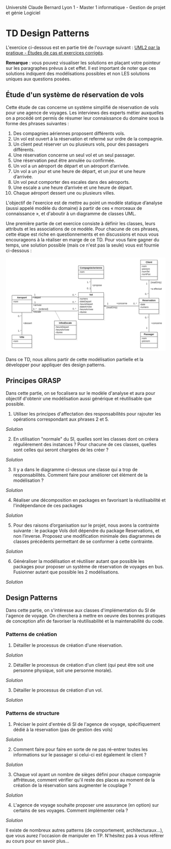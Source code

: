 Université Claude Bernard Lyon 1 - Master 1 informatique - Gestion de projet et génie Logiciel 

<!-- BEGIN CUT -->
<style>
	:root { --my-vis-value: none; --my-back-props: #CCCCCC;}
	div.solution { font-style: italic; }
	div.solution:hover p { --my-vis-value: block;}
	div.solution p { display: var(--my-vis-value); margin: 0 10px 0 10px; background: var(--my-back-props); }
</style>
<!-- END CUT -->

# TD Design Patterns

L'exercice ci-dessous est en partie tiré de l'ouvrage suivant : [UML2 par la pratique - Études de cas et exercices corrigés](https://www.eyrolles.com/Informatique/Livre/uml-2-par-la-pratique-9782212120141/).

<!-- BEGIN CUT -->
**Remarque** : vous pouvez visualiser les solutions en plaçant votre pointeur sur les paragraphes prévus à cet effet. Il est important de noter que ces solutions indiquent des modélisations possibles et non LES solutions uniques aux questions posées.
<!-- END CUT -->

## &Eacute;tude d'un système de réservation de vols

Cette étude de cas concerne un système simplifié de réservation de vols pour une agence de voyages.
Les interviews des experts métier auxquelles on a procédé ont permis de résumer leur connaissance du domaine sous la forme des phrases suivantes :

1.  Des compagnies aériennes proposent différents vols.
2.  Un vol est ouvert à la réservation et refermé sur ordre de la compagnie.
3.  Un client peut réserver un ou plusieurs vols, pour des passagers différents.
4.  Une réservation concerne un seul vol et un seul passager.
5.  Une réservation peut être annulée ou confirmée.
6.  Un vol a un aéroport de départ et un aéroport d’arrivée.
7.  Un vol a un jour et une heure de départ, et un jour et une heure d’arrivée.
8.  Un vol peut comporter des escales dans des aéroports.
9.  Une escale a une heure d’arrivée et une heure de départ.
10. Chaque aéroport dessert une ou plusieurs villes.

L'objectif de l'exercice est de mettre au point un modèle statique d’analyse (aussi appelé modèle du domaine) à partir de ces « morceaux de connaissance », et d'aboutir à un diagramme de classes UML.

Une première partie de cet exercice consiste à définir les classes, leurs attributs et les associations de ce modèle. Pour chacune de ces phrases, cette étape est riche en questionnements et en discussions et nous vous encourageons à la réaliser en marge de ce TD. Pour vous faire gagner du temps, une solution possible (mais ce n'est pas la seule) vous est fournie ci-dessous :

<img alt="Modélisation intermédiaire : classes, attributs, associations" src="./ClassDiagram1.png" width="1000px">

Dans ce TD, nous allons partir de cette modélisation partielle et la développer pour appliquer des design patterns.

## Principes GRASP

Dans cette partie, on se focalisera sur le modèle d'analyse et aura pour objectif d'obtenir une modélisation aussi générique et réutilisable que possible.

1. Utiliser les principes d'affectation des responsabilités pour rajouter les opérations correspondant aux phrases 2 et 5.

<!-- BEGIN CUT -->
<div class="solution">Solution
<p>Phrase 2 : "Un vol est ouvert à la réservation et refermé sur ordre de la compagnie" -> 2 possibilités : ajouter des méthodes dans CompagnieAerienne ou dans Vol. Analyse en termes de responsabilités :<br>
	&Agrave; qui incombe la responsabilité de gérer les données liées à l'ouverture ou à la fermeture aux réservations ? C'est une information spécifique à chaque instance de Vol ; elle doit donc être encapsulée dans cet objet. On applique ensuite le pattern expert : si la donnée est dans Vol, Vol est l'expert en information concernant les opérations de modification de cette donnée -> On ajoute des méthodes ouvrirReservation() et fermerReservation() à Vol. Il faut donc traduire la phrase 2 en "CompagnieAerienne envoie un message à (i.e. appelle une méthode de) Vol".<br>
	<strong>Remarque</strong> : pourquoi ne pas ajouter un champ booléen "ouvert" (ou fermé) à Vol, en même temps que ces méthodes ? Cela reviendrait à modéliser un état instantané de l'objet. Pour cela, il est plutôt conseillé de faire un diagramme dynamique ad hoc (diagramme d'états) que de le mettre dans un diagramme statique de classes. Il existe aussi un "State Pattern", mais qui est plutôt un pattern de comportement, et s'applique plus aux modèles d'implémentation que d'analyse.<br>
	Avec le même raisonnement, on ajoute les méthodes confirmer() et annuler() à Reservation.
</p>
</div>
<!-- END CUT -->

2. En utilisation "normale" du SI, quelles sont les classes dont on créera régulièrement des instances ? Pour chacune de ces classes, quelles sont celles qui seront chargées de les créer ?

<!-- BEGIN CUT -->
<div class="solution">Solution
<p>Pattern Créateur :<br>
	- CompagnieAerienne crée des Vol ( expert en information nécessaires à la création)<br>
	- Client crée des Reservation (expert en information (lui-même, le passager) ; pas sûr que ce soit le client qui confirme/annule la résa)<br>
	- Reservation crée des Passager (enregistre / possède un champ Passager)<br>
	- Pour Client, pas de bon candidat -> il faut une Fabrication Pure qui représente le système de réservation de l'agence de voyage
</p>
</div>
<!-- END CUT -->

3. Il y a dans le diagramme ci-dessus une classe qui a trop de responsabilités. Comment faire pour améliorer cet élément de la modélisation ?

<!-- BEGIN CUT -->
<div class="solution">Solution
<p>Pattern Forte Cohésion :<br>
	- Amélioration :<br>
	  &nbsp;&nbsp;- séparer Vol en 2 : VolGenerique (numéro de vol, départ, destination, escales, heure de départ et d'arrivée + jour de la semaine) et Vol (dateDepart, dateArrivee + collection de Reservations). Voir explications p. 100 & 101.<br>
	  &nbsp;&nbsp;- distinguer les compagnies qui affrêtent le vol de celle qui l'opère (le numéro de vol contient son code) et faire 2 nouvelles associations : entre VolGenerique et Vol (nommée "décrit") et entre CompagnieAerienne et Vol ("affrête").<br><br>
	- Remarques :<br>
	  &nbsp;&nbsp;- Vol N'est PAS une sous-classe de VolGenerique (le nom est trompeur).<br>
	  &nbsp;&nbsp;- le pattern de "métaclasse" présenté dans le livre n'est pas référencé comme un DP ; une métaclasse est définie comme une classe dont les instances sont des classes. On se limitera à dire que c'est une Fabrication Pure.
</p>
</div>
<!-- END CUT -->

4. Réaliser une décomposition en packages en favorisant la réutilisabilité et l'indépendance de ces packages

<!-- BEGIN CUT -->
<div class="solution">Solution
<p>Pattern Faible Couplage :<br>
	Analyser la navigabilité entre les classes pour ne pas avoir de dépendances croisées entre les packages, ce qui les rend interdépendants et donc non réutilisables.<br>
	On peut déjà faire un package Geographie (navigable uniquement dans un sens : du point de vue du SI de l'agence de voyage, l'aéroport n'a pas besoin de savoir quels vols le concernent).<br>
	Pour le reste, 2 Possibilités :<br>
	1) Regrouper en fonction de la sémantique des objets : 1 package Reservations (Reservation, Client, Passager) & 1 package Vols (CompagnieAerienne, VolGenerique, Vol)<br>
	2) Regrouper par cycles de vie des objets (VolGenerique est beaucoup plus stable que Vol) : 1 package Reservations (Vol + Reservation, Client, Passager) & 1 package Vols (CompagnieAerienne, VolGenerique)<br><br>
	Analyse des 2 solutions du point de vue de la navigabilité :<br>
	Dans la solution 2, l'association CA (affêteur) propose Vol est navigable dans un sens, et Vol doit connaître son VolGenerique (navigable dans l'autre sens)<br>
	Dans la solution 1, la navigabilité ne se fait que dans un sens (une seule association entre Reservation et Vol ; une Reservation doit connaître son Vol, mais un Vol n'a pas besoin de connaître ses reservation)<br>
	-> On choisit la solution 1.
</p>
</div>
<!-- END CUT -->

5. Pour des raisons d’organisation sur le projet, nous avons la contrainte suivante : le package Vols doit dépendre du package  Reservations, et non l’inverse. Proposez une modification minimale des diagrammes de classes précédents permettant de se conformer à cette contrainte.

<!-- BEGIN CUT -->
<div class="solution">Solution
<p>Appliquer une "inversion de dépendance" :<br>
	Mettre en place une interface "I_Voyage" qu'implémentera Vol et qui sera dans le package Reservations. La navigabilité entre les packages se fera alors dans l'autre sens.
</p>
</div>
<!-- END CUT -->

6. Généraliser la modélisation et réutiliser autant que possible les packages pour proposer un système de réservation de voyages en bus. Fusionner autant que possible les 2 modélisations.

<!-- Remarque : cette partie est un peu longue et fastidieuse ; elle peut être rapidement évoquée à l'oral.
	Méthode :
	  - Isoler les classes communes dans de nouveaux packages, afin de pouvoir les réutiliser.
	  - Factoriser les propriétés communes dans des classes abstraites.
-->

<!-- BEGIN CUT -->
<div class="solution">Solution
<p>Classes similaires :<br>
	  - Vol -> VoyageBus<br>
	  - CompagnieAerienne -> Voyagiste<br>
	  - Escale -> Arret<br>
	Packages :<br>
	  - Reservations (package généralisé) : contient une classe abstraite Reservation<br>
	  - ReservationBus et ReservationVols (packages spécialisés) : contienent des sous-classes spécifiques aux domaines et dépendent de Reservations (héritage) ; dépendent aussi respectivement de VoyagesBus et Vols<br>
	  - VoyagesBus et Vols : contiennent les classes modélisées avant ; intègrent Arret et Aeroport ; dépendent de Geographie ; peuvent aussi être généralisés<br>
	  - Geographie (package réutilisable) : contient uniquement Ville
</p>
</div>
<!-- END CUT -->

## Design Patterns

Dans cette partie, on s'intéresse aux classes d'implémentation du SI de l'agence de voyage. On cherchera à mettre en oeuvre des bonnes pratiques de conception afin de favoriser la réutilisabilité et la maintenabilité du code.

### Patterns de création

1. Détailler le processus de création d'une réservation.

<!-- BEGIN CUT -->
<div class="solution">Solution
<p>Pattern Factory, qui :<br>
	- vérifie que le vol est ouvert à la réservation<br>
	- appelle le constructeur de Reservation en passant un objet Client et les infos du passager
</p>
</div>
<!-- END CUT -->

2. Détailler le processus de création d'un client (qui peut être soit une personne physique, soit une personne morale).

<!-- BEGIN CUT -->
<div class="solution">Solution
<p>Pattern Abstract Factory, qui choisit la factory adaptée au type de client</p>
</div>
<!-- END CUT -->

3. Détailler le processus de création d'un vol.

<!-- BEGIN CUT -->
<div class="solution">Solution
<p>Pattern Builder :<br>
	- Créer un Vol correspondant à un VolGenerique<br>
	- Indiquer une date<br>
	- &Eacute;ventuellement, l'ouvrir à la réservation<br>
	- Renvoyer l'instance
</p>
</div>
<!-- END CUT -->

### Patterns de structure

1. Préciser le point d'entrée di SI de l'agence de voyage, spécifiquement dédié à la réservation (pas de gestion des vols)

<!-- BEGIN CUT -->
<div class="solution">Solution
<p>On savait déjà que c'est une fabrication pure, on peut ajouter que c'est un contrôleur. Quelles sont ses responsabilités ?<br>
	- créer un client<br>
	- créer une réservation<br>
	- éventuellement, créer un passager (si ce n'est pas Reservation qui le fait)<br>
	- confirmer / annuler une réservation
</p>
</div>
<!-- END CUT -->

2. Comment faire pour faire en sorte de ne pas ré-entrer toutes les informations sur le passager si celui-ci est également le client ?

<!-- BEGIN CUT -->
<div class="solution">Solution
<p>Pattern Prototype : cloner le client, lui rajouter les informations supplémentaires (numéro de passport...).</p>
</div>
<!-- END CUT -->

3. Chaque vol ayant un nombre de sièges défini pour chaque compagnie affrêteuse, comment vérifier qu'il reste des places au moment de la création de la réservation sans augmenter le couplage ?

<!-- BEGIN CUT -->
<div class="solution">Solution
<p>Question sous-jacente : qui a la responsabilité de vérifier la disponibilité d'un vol ?<br>
	Est-ce lié à ouvrir et fermer la réservation (-> compagnie) ou à l'agence de voyage (au moment de la proposition de réservation) ? On part du principe que ce sont 2 choses différentes, c'est donc le SI de l'agence qui s'en charge. Il connaît le client, le passager et le vol, mais n'a pas besoin de connaître la compagnie.<br><br>
Solution :<br>
	- pour chacune des compagnies affrêteuses, rajouter une méthode pour récupérer le nombre de places restantes (on suppose que le SI de l'agence est relié à celui de la compagnie et il faut donc que la classe CompagnieAerienne soit reliée à l'API de cette compagnie...)<br>
	- ajouter aussi une méthode similaire à Vol qui interroge celle de CompagnieAerienne : pattern Ne pas parler aux inconnus + pas d'augmentation du couplage.<br>
	- afin que chaque implémentation de CompagnieAérienne ne soit pas dépendante de l'API, mettre en place un pattern Adapter (Fabrication Pure) pour faire l'interface entre les APIs spécifiques des compagnies et l'implémentation commune de CompagnieAerienne dans le SI de l'agence de voyage. Au passage, spécifier cet adapter...
</p>
</div>
<!-- END CUT -->

4. L'agence de voyage souhaite proposer une assurance (en option) sur certains de ses voyages. Comment implémenter cela ?

<!-- BEGIN CUT -->
<div class="solution">Solution
<p>Pattern Décorateur (même interface que la réservation normale, mais interroge l'assurance en plus).</p>
</div>
<!-- END CUT -->

Il existe de nombreux autres patterns (de comportement, architecturaux...), que vous aurez l'occasion de manipuler en TP. N'hésitez pas à vous référer au cours pour en savoir plus...
